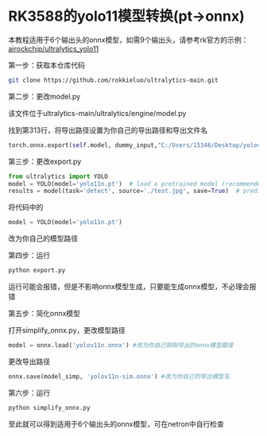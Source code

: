 # RK3588的yolo11模型转换(pt->onnx)

本教程适用于6个输出头的onnx模型，如需9个输出头，请参考rk官方的示例：[airockchip/ultralytics_yolo11](https://github.com/airockchip/ultralytics_yolo11)

第一步：获取本仓库代码

```bash
git clone https://github.com/rokkieluo/ultralytics-main.git
```

第二步：更改model.py

该文件位于ultralytics-main/ultralytics/engine/model.py

找到第313行，将导出路径设置为你自己的导出路径和导出文件名

```python
torch.onnx.export(self.model, dummy_input,"C:/Users/15346/Desktop/yolov5/yolo11/ultralytics-main/yolov11n.onnx", verbose=False, input_names=input_names, output_names=output_names, opset_version=11)
```

第三步：更改export.py

```python
from ultralytics import YOLO
model = YOLO(model='yolo11n.pt')  # load a pretrained model (recommended for training)
results = model(task='detect', source='./test.jpg', save=True)  # predict on an image
```

将代码中的

```python
model = YOLO(model='yolo11n.pt')
```

改为你自己的模型路径

第四步：运行

```bash
python export.py
```

运行可能会报错，但是不影响onnx模型生成，只要能生成onnx模型，不必理会报错

第五步：简化onnx模型

打开simplify_onnx.py，更改模型路径

```python
model = onnx.load('yolov11n.onnx') #改为你自己刚刚导出的onnx模型路径
```

更改导出路径

```python
onnx.save(model_simp, 'yolov11n-sim.onnx') #改为你自己的导出模型名
```

第六步：运行

```bash
python simplify_onnx.py
```

至此就可以得到适用于6个输出头的onnx模型，可在netron中自行检查